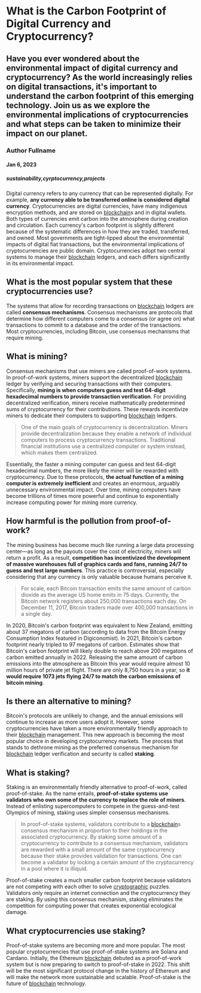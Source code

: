 # What is the Carbon Footprint of Digital Currency and Cryptocurrency?
## Have you ever wondered about the environmental impact of digital currency and cryptocurrency? As the world increasingly relies on digital transactions, it's important to understand the carbon footprint of this emerging technology. Join us as we explore the environmental implications of cryptocurrencies and what steps can be taken to minimize their impact on our planet.
### Author Fullname
#### Jan 6, 2023
##### sustainability,cyrptocurrency,projects

Digital currency refers to any currency that can be represented digitally. For example, **any currency able to be transferred online is considered digital currency**. Cryptocurrencies are digital currencies, have many indigenous encryption methods, and are stored on [blockchain](https://natureblocks.com/blog/what-is-blockchain)s and in digital wallets. Both types of currencies emit carbon into the atmosphere during creation and circulation. Each currency's carbon footprint is slightly different because of the systematic differences in how they are traded, transferred, and owned. Most governments are tight-lipped about the environmental impacts of digital fiat transactions, but the environmental implications of cryptocurrencies are public domain. Cryptocurrencies adopt two central systems to manage their [blockchain](https://natureblocks.com/blog/what-is-blockchain) ledgers, and each differs significantly in its environmental impact. ‍

## What is the most popular system that these cryptocurrencies use?

The systems that allow for recording transactions on [blockchain](https://natureblocks.com/blog/what-is-blockchain) ledgers are called **consensus mechanisms**. Consensus mechanisms are protocols that determine how different computers come to a consensus (or agree on) what transactions to commit to a database and the order of the transactions. Most cryptocurrencies, including Bitcoin, use consensus mechanisms that require mining. ‍

## What is mining?

Consensus mechanisms that use miners are called proof-of-work systems. In proof-of-work systems, miners support the decentralized [blockchain](https://natureblocks.com/blog/what-is-blockchain) ledger by verifying and securing transactions with their computers. Specifically, **mining is when computers guess and test 64-digit hexadecimal numbers to provide transaction verification**. For providing decentralized verification, miners receive mathematically predetermined sums of cryptocurrency for their contributions. These rewards incentivize miners to dedicate their computers to supporting [blockchain](https://natureblocks.com/blog/what-is-blockchain) ledgers.

> One of the main goals of cryptocurrency is decentralization. Miners provide decentralization because they enable a network of individual computers to process cryptocurrency transactions. Traditional financial institutions use a centralized computer or system instead, which makes them centralized.

Essentially, the faster a mining computer can guess and test 64-digit hexadecimal numbers, the more likely the miner will be rewarded with cryptocurrency. Due to these protocols, **the actual function of a mining computer is extremely inefficient** and creates an enormous, arguably unnecessary environmental impact. Over time, mining computers have become trillions of times more powerful and continue to exponentially increase computing power for mining more currency.

## How harmful is the pollution from proof-of-work?

The mining business has become much like running a large data processing center—as long as the payouts cover the cost of electricity, miners will return a profit. As a result, **competition has incentivized the development of massive warehouses full of graphics cards and fans, running 24/7 to guess and test large numbers**. This practice is controversial, especially considering that any currency is only valuable because humans perceive it.

> For scale, each Bitcoin transaction emits the same amount of carbon dioxide as the average US home emits in 75 days. Currently, the Bitcoin network registers about 250,000 transactions each day. On December 11, 2017, Bitcoin traders made over 400,000 transactions in a single day.

In 2020, Bitcoin's carbon footprint was equivalent to New Zealand, emitting about 37 megatons of carbon (according to data from the Bitcoin Energy Consumption Index featured in Digiconomist). In 2021, Bitcoin's carbon footprint nearly tripled to 97 megatons of carbon. Estimates show that Bitcoin's carbon footprint will likely double to reach above 200 megatons of carbon emitted annually in 2022. Releasing the same amount of carbon emissions into the atmosphere as Bitcoin this year would require almost 10 million hours of private jet flight. There are only 8,750 hours in a year, so **it would require 1073 jets flying 24/7 to match the carbon emissions of bitcoin mining**. ‍

## Is there an alternative to mining?

Bitcoin's protocols are unlikely to change, and the annual emissions will continue to increase as more users adopt it. However, some cryptocurrencies have taken a more environmentally friendly approach to their [blockchain](https://natureblocks.com/blog/what-is-blockchain) management. This new approach is becoming the most popular choice in developing cryptocurrency markets. The process that stands to dethrone mining as the preferred consensus mechanism for [blockchain](https://natureblocks.com/blog/what-is-blockchain) ledger verification and security is called **staking**.

## What is staking?

Staking is an environmentally friendly alternative to proof-of-work, called proof-of-stake. As the name entails, **proof-of-stake systems use validators who own some of the currency to replace the role of miners**. Instead of enlisting supercomputers to compete in the guess-and-test Olympics of mining, staking uses simpler consensus mechanisms.

> In proof-of-stake systems, validators contribute to a [blockchain](https://natureblocks.com/blog/what-is-blockchain)s consensus mechanism in proportion to their holdings in the associated cryptocurrency. By staking some amount of a cryptocurrency to contribute to a consensus mechanism, validators are rewarded with a small amount of the same cryptocurrency because their stake provides validation for transactions. One can become a validator by locking a certain amount of the cryptocurrency in a pool where it is illiquid.

Proof-of-stake creates a much smaller carbon footprint because validators are not competing with each other to solve [cryptographic](https://natureblocks.com/blog/what-is-cryptography) puzzles. Validators only require an internet connection and the cryptocurrency they are staking. By using this consensus mechanism, staking eliminates the competition for computing power that creates exponential ecological damage.

## What cryptocurrencies use staking?

Proof-of-stake systems are becoming more and more popular. The most popular cryptocurrencies that use proof-of-stake systems are Solana and Cardano. Initially, the Ethereum [blockchain](https://natureblocks.com/blog/what-is-blockchain) debuted as a proof-of-work system but is now preparing to switch to proof-of-stake in 2022. This shift will be the most significant protocol change in the history of Ethereum and will make the network more sustainable and scalable. Proof-of-stake is the future of [blockchain](https://natureblocks.com/blog/what-is-blockchain) technology.
